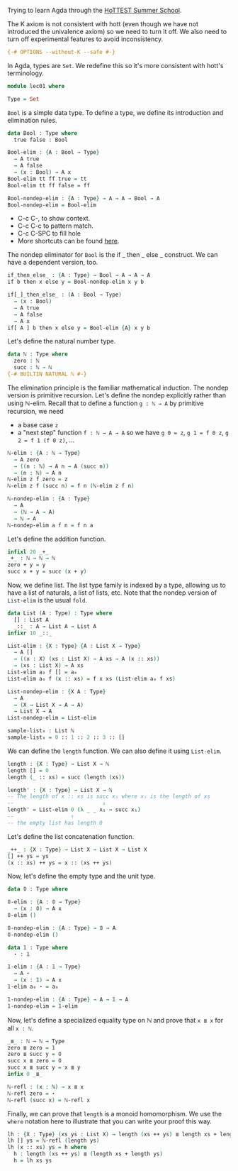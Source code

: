 Trying to learn Agda through the [HoTTEST Summer School](https://github.com/martinescardo/HoTTEST-Summer-School).

The K axiom is not consistent with hott (even though we have not introduced the univalence axiom) so we need to turn it off. We also need to turn off experimental features to avoid inconsistency.
```agda
{-# OPTIONS --without-K --safe #-} 
```
In Agda, types are `Set`. We redefine this so it's more consistent with hott's terminology.
```agda
module lec01 where

Type = Set
```

`Bool` is a simple data type. To define a type, we define its introduction and elimination rules.
```agda
data Bool : Type where
  true false : Bool

Bool-elim : {A : Bool → Type}
  → A true
  → A false
  → (x : Bool) → A x
Bool-elim tt ff true = tt
Bool-elim tt ff false = ff

Bool-nondep-elim : {A : Type} → A → A → Bool → A
Bool-nondep-elim = Bool-elim
```

- C-c C-, to show context.
- C-c C-c to pattern match.
- C-c C-SPC to fill hole
- More shortcuts can be found [here](https://agda.readthedocs.io/en/latest/tools/emacs-mode.html).

The nondep eliminator for `Bool` is the if _ then _ else _ construct. We can have a dependent version, too.
```agda
if_then_else_ : {A : Type} → Bool → A → A → A
if b then x else y = Bool-nondep-elim x y b

if[_]_then_else_ : (A : Bool → Type)
  → (x : Bool)
  → A true
  → A false
  → A x
if[ A ] b then x else y = Bool-elim {A} x y b
```
Let's define the natural number type.
```agda
data ℕ : Type where
  zero : ℕ
  succ : ℕ → ℕ
{-# BUILTIN NATURAL ℕ #-}
```

The elimination principle is the familiar mathematical induction. The nondep version is primitive recursion. Let's define the nondep explicitly rather than using ℕ-elim.
Recall that to define a function `g : ℕ → A` by primitive recursion, we need
- a base case `z`
- a "next step" function `f : ℕ → A → A`
so we have `g 0 = z`, `g 1 = f 0 z`, `g 2 = f 1 (f 0 z)`, ...
```agda
ℕ-elim : {A : ℕ → Type}
  → A zero
  → ((n : ℕ) → A n → A (succ n))
  → (n : ℕ) → A n
ℕ-elim z f zero = z
ℕ-elim z f (succ n) = f n (ℕ-elim z f n)

ℕ-nondep-elim : {A : Type}
  → A
  → (ℕ → A → A)
  → ℕ → A
ℕ-nondep-elim a f n = f n a
```

Let's define the addition function.
```agda
infixl 20 _+_
_+_ : ℕ → ℕ → ℕ
zero + y = y
succ x + y = succ (x + y)
```

Now, we define list. The list type family is indexed by a type, allowing us to have a list of naturals, a list of lists, etc.
Note that the nondep version of `List-elim` is the usual `fold`. 
```agda
data List (A : Type) : Type where
  [] : List A
  _::_ : A → List A → List A
infixr 10 _::_

List-elim : {X : Type} {A : List X → Type}
  → A []
  → ((x : X) (xs : List X) → A xs → A (x :: xs))
  → (xs : List X) → A xs
List-elim a₀ f [] = a₀
List-elim a₀ f (x :: xs) = f x xs (List-elim a₀ f xs)

List-nondep-elim : {X A : Type}
  → A
  → (X → List X → A → A)
  → List X → A
List-nondep-elim = List-elim

sample-list₀ : List ℕ
sample-list₀ = 0 :: 1 :: 2 :: 3 :: []
```

We can define the `length` function. We can also define it using `List-elim`.
```agda
length : {X : Type} → List X → ℕ
length [] = 0
length (_ :: xs) = succ (length (xs))

length' : {X : Type} → List X → ℕ
-- The length of x :: xs is succ x₁ where x₁ is the length of xs
--                            ↓
length' = List-elim 0 (λ _ _ x₁ → succ x₁)
--                  ↑
-- the empty list has length 0
```

Let's define the list concatenation function.
```agda
_++_ : {X : Type} → List X → List X → List X
[] ++ ys = ys
(x :: xs) ++ ys = x :: (xs ++ ys)
```

Now, let's define the empty type and the unit type.
```agda
data 𝟘 : Type where

𝟘-elim : {A : 𝟘 → Type}
  → (x : 𝟘) → A x
𝟘-elim ()

𝟘-nondep-elim : {A : Type} → 𝟘 → A
𝟘-nondep-elim ()

data 𝟙 : Type where
  ⋆ : 𝟙

𝟙-elim : {A : 𝟙 → Type}
  → A ⋆
  → (x : 𝟙) → A x
𝟙-elim a₀ ⋆ = a₀

𝟙-nondep-elim : {A : Type} → A → 𝟙 → A
𝟙-nondep-elim = 𝟙-elim
```

Now, let's define a specialized equality type on ℕ and prove that `x ≣ x` for all `x : ℕ`.
```agda
_≣_ : ℕ → ℕ → Type
zero ≣ zero = 𝟙
zero ≣ succ y = 𝟘
succ x ≣ zero = 𝟘
succ x ≣ succ y = x ≣ y
infix 0 _≣_

ℕ-refl : (x : ℕ) → x ≣ x
ℕ-refl zero = ⋆
ℕ-refl (succ x) = ℕ-refl x
```

Finally, we can prove that `length` is a monoid homomorphism. We use the `where` notation here to illustrate that you can write your proof this way.
```agda
lh : {X : Type} (xs ys : List X) → length (xs ++ ys) ≣ length xs + length ys
lh [] ys = ℕ-refl (length ys)
lh (x :: xs) ys = h where
  h : length (xs ++ ys) ≣ (length xs + length ys)
  h = lh xs ys
```
